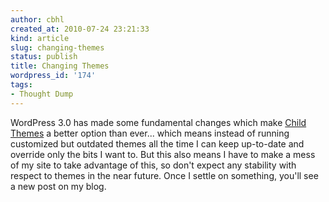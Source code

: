 ```yaml
---
author: cbhl
created_at: 2010-07-24 23:21:33
kind: article
slug: changing-themes
status: publish
title: Changing Themes
wordpress_id: '174'
tags:
- Thought Dump
---
```


WordPress 3.0 has made some fundamental changes which make [Child
Themes](http://codex.wordpress.org/Child_Themes) a better option than
ever... which means instead of running customized but outdated themes
all the time I can keep up-to-date and override only the bits I want to.
But this also means I have to make a mess of my site to take advantage
of this, so don't expect any stability with respect to themes in the
near future. Once I settle on something, you'll see a new post on my
blog.
